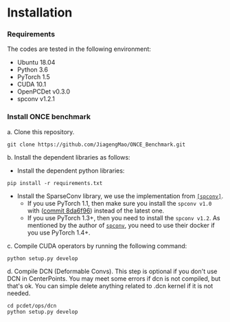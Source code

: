 # Installation

### Requirements
The codes are tested in the following environment:
* Ubuntu 18.04
* Python 3.6
* PyTorch 1.5
* CUDA 10.1
* OpenPCDet v0.3.0
* spconv v1.2.1

### Install ONCE benchmark

a. Clone this repository.
```shell
git clone https://github.com/JiagengMao/ONCE_Benchmark.git
```

b. Install the dependent libraries as follows:

* Install the dependent python libraries: 
```
pip install -r requirements.txt 
```

* Install the SparseConv library, we use the implementation from [`[spconv]`](https://github.com/traveller59/spconv). 
    * If you use PyTorch 1.1, then make sure you install the `spconv v1.0` with ([commit 8da6f96](https://github.com/traveller59/spconv/tree/8da6f967fb9a054d8870c3515b1b44eca2103634)) instead of the latest one.
    * If you use PyTorch 1.3+, then you need to install the `spconv v1.2`. As mentioned by the author of [`spconv`](https://github.com/traveller59/spconv), you need to use their docker if you use PyTorch 1.4+. 

c. Compile CUDA operators by running the following command:
```shell
python setup.py develop
```

d. Compile DCN (Deformable Convs). This step is optional if you don't use DCN in CenterPoints. You may meet some errors if dcn is not compiled, but that's ok. You can simple delete anything related to .dcn kernel if it is not needed.
```shell
cd pcdet/ops/dcn
python setup.py develop
```